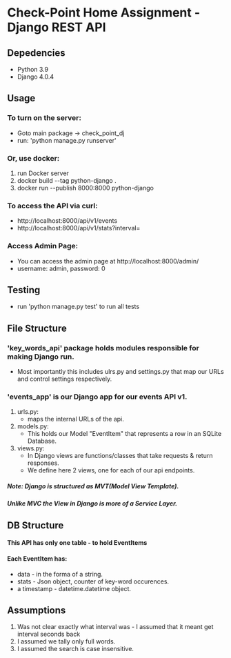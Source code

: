 # Check-Point Home Assignment - Django REST API 

## Depedencies 
 - Python 3.9 
 - Django 4.0.4
 
## Usage
### To turn on the server:
  - Goto main package -> check_point_dj
  - run: 'python manage.py runserver'
### Or, use docker:
1) run Docker server 
2) docker build --tag python-django .
3) docker run --publish 8000:8000 python-django

### To access the API via curl:
- http://localhost:8000/api/v1/events 
- http://localhost:8000/api/v1/stats?interval=<integer>
  
### Access Admin Page:
- You can access the admin page at http://localhost:8000/admin/
- username: admin,  password: 0


## Testing
- run 'python manage.py test' to run all tests

## File Structure
### 'key_words_api' package holds modules responsible for making Django run.
- Most importantly this includes ulrs.py and settings.py that map our URLs and control settings respectively. 

### 'events_app' is our Django app for our events API v1.
1. urls.py:
    - maps the internal URLs of the api.
2. models.py:
   - This holds our Model "EventItem" that represents a row in an SQLite Database.
3. views.py:
   -  In Django views are functions/classes that take requests & return responses.
   - We define here 2 views, one for each of our api endpoints.

##### Note: Django is structured as MVT(Model View Template).
##### Unlike MVC the View in Django is more of a Service Layer.

## DB Structure  
#### This API has only one table - to hold EventItems
#### Each EventItem has:
- data - in the forma of a string.
- stats - Json object, counter of key-word occurences.
- a timestamp - datetime.datetime object.

  
## Assumptions
1. Was not clear exactly what interval was - I assumed that it meant get interval seconds back
2. I assumed we tally only full words.
3. I assumed the search is case insensitive.
  
  
